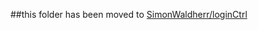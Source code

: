##this folder has been moved to 
[SimonWaldherr/loginCtrl](https://github.com/SimonWaldherr/loginCtrl)